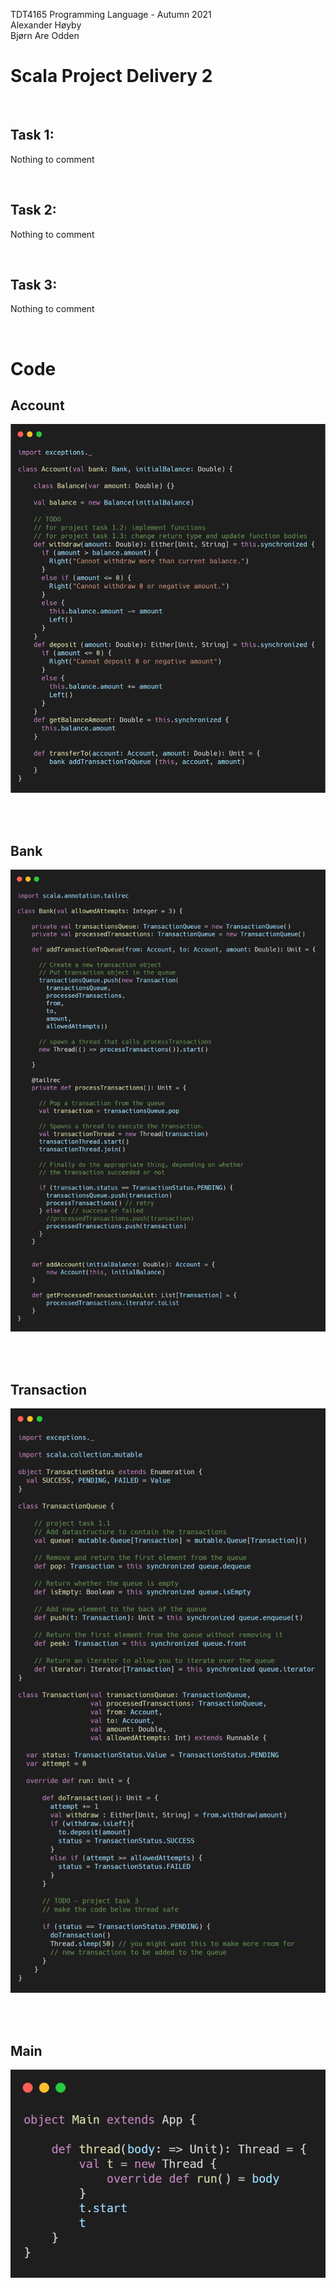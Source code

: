 TDT4165 Programming Language - Autumn 2021\
Alexander Høyby\
Bjørn Are Odden

# Scala Project Delivery 2

<br/>

## Task 1:

Nothing to comment

<br/>

## Task 2:

Nothing to comment

<br/>

## Task 3:

Nothing to comment

<br/>

# Code

## Account

![Account](images/Account.png)

<br/><br/>

## Bank

![Account](images/Bank.png)

<br/><br/>

## Transaction

![Account](images/Transaction.png)

<br/><br/>

## Main

![Account](images/Main.png)
